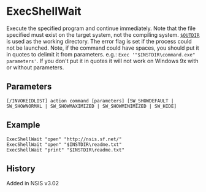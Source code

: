# ExecShellWait

Execute the specified program and continue immediately. Note that the file specified must exist on the target system, not the compiling system. [`$OUTDIR`][1] is used as the working directory. The error flag is set if the process could not be launched. Note, if the command could have spaces, you should put it in quotes to delimit it from parameters. e.g.: `Exec '"$INSTDIR\command.exe" parameters'`. If you don't put it in quotes it will not work on Windows 9x with or without parameters.

## Parameters

    [/INVOKEIDLIST] action command [parameters] [SW_SHOWDEFAULT | SW_SHOWNORMAL | SW_SHOWMAXIMIZED | SW_SHOWMINIMIZED | SW_HIDE]

## Example

    ExecShellWait "open" "http://nsis.sf.net/"
    ExecShellWait "open" "$INSTDIR\readme.txt"
    ExecShellWait "print" "$INSTDIR\readme.txt"

## History

Added in NSIS v3.02

[1]: ../Variables/OUTDIR.md